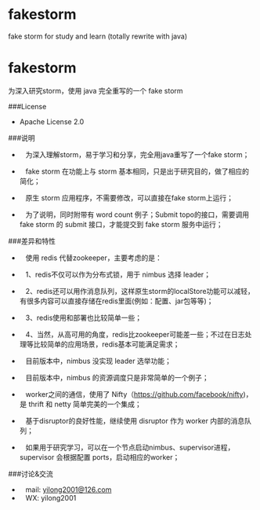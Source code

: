 # fakestorm
fake storm for study and learn  (totally rewrite with java)

# fakestorm
为深入研究storm，使用 java 完全重写的一个 fake storm

###License
* Apache License 2.0 

###说明
*    为深入理解storm，易于学习和分享，完全用java重写了一个fake storm；
*    fake storm 在功能上与 storm 基本相同，只是出于研究目的，做了相应的简化；

*    原生 storm 应用程序，不需要修改，可以直接在fake storm上运行；
*    为了说明，同时附带有 word count 例子；Submit topo的接口，需要调用 fake storm 的 submit 接口，才能提交到 fake storm 服务中运行；

###差异和特性
*    使用 redis 代替zookeeper，主要考虑的是：
*    1、redis不仅可以作为分布式锁，用于 nimbus 选择 leader；
*    2、redis还可以用作消息队列，这样原生storm的localStore功能可以减轻，有很多内容可以直接存储在redis里面(例如：配置、jar包等等)；
*    3、redis使用和部署也比较简单一些；
*    4、当然，从高可用的角度，redis比zookeeper可能差一些；不过在日志处理等比较简单的应用场景，redis基本可能满足需求；

*    目前版本中，nimbus 没实现 leader 选举功能；
*    目前版本中，nimbus 的资源调度只是非常简单的一个例子；

*    worker之间的通信，使用了 Nifty（https://github.com/facebook/nifty)，是 thrift 和 netty 简单完美的一个集成；
*    基于disruptor的良好性能，继续使用 disruptor 作为 worker 内部的消息队列；

*    如果用于研究学习，可以在一个节点启动nimbus、supervisor进程，supervisor 会根据配置 ports，启动相应的worker；

###讨论&交流
*    mail: yilong2001@126.com
*    WX: yilong2001
